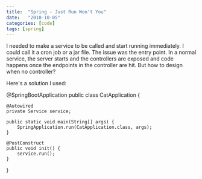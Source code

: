 ```yaml
---
title:  "Spring - Just Run Won't You"
date:   "2018-10-05"
categories: [code]
tags: [spring]
---
```


I needed to make a service to be called and start running immediately.  I could call it a cron job or a jar file.  The issue was the entry point. In a normal service, the server starts and the controllers are exposed and code happens once the endpoints in the controller are hit. But how to design when no controller?  

Here's a solution I used:

@SpringBootApplication
public class CatApplication {

	@Autowired
	private Service service;
	
	public static void main(String[] args) {
		SpringApplication.run(CatApplication.class, args);
	}
	
	@PostConstruct
	public void init() {
		service.run();
	}
}
